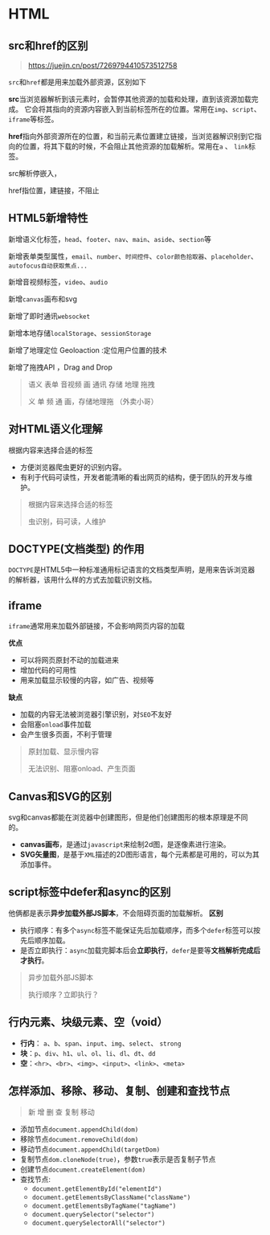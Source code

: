 # HTML

## src和href的区别

> https://juejin.cn/post/7269794410573512758

`src`和`href`都是用来加载外部资源，区别如下

**src**当浏览器解析到该元素时，会暂停其他资源的加载和处理，直到该资源加载完成。 它会将其指向的资源内容嵌入到当前标签所在的位置。常用在`img`、`script`、`iframe`等标签。

**href**指向外部资源所在的位置，和当前元素位置建立链接，当浏览器解识别到它指向的位置，将其下载的时候，不会阻止其他资源的加载解析。常用在`a` 、 `link`标签。



src解析停嵌入，

href指位置，建链接，不阻止

## HTML5新增特性

新增语义化标签，`head`、`footer`、`nav`、`main`、```aside```、`section`等

新增表单类型属性，`email`、`number`、`时间控件`、`color颜色拾取器`、`placeholder`、`autofocus自动获取焦点...`

新增音视频标签，`video`、`audio`

新增`canvas`画布和svg

新增了即时通讯`websocket`

新增本地存储`localStorage`、`sessionStorage`

新增了地理定位 Geoloaction :定位用户位置的技术

新增了拖拽API ，Drag and Drop



> 语义 表单 音视频  画 通讯 存储 地理 拖拽
>
>  义 单 频 通 画，存储地理拖 （外卖小哥）

## 对HTML语义化理解

根据内容来选择合适的标签

- 方便浏览器爬虫更好的识别内容。
- 有利于代码可读性，开发者能清晰的看出网页的结构，便于团队的开发与维护。

> 根据内容来选择合适的标签
>
> 虫识别，码可读，人维护

## DOCTYPE(⽂档类型) 的作⽤

`DOCTYPE`是HTML5中一种标准通用标记语言的文档类型声明，是用来告诉浏览器的解析器，该用什么样的方式去加载识别文档。

## iframe

`iframe`通常用来加载外部链接，不会影响网页内容的加载

**优点**

- 可以将网页原封不动的加载进来
- 增加代码的可用性
- 用来加载显示较慢的内容，如广告、视频等

**缺点**

- 加载的内容无法被浏览器引擎识别，对`SEO`不友好
- 会阻塞`onload`事件加载
- 会产生很多页面，不利于管理

> 原封加载、显示慢内容
>
> 无法识别、阻塞onload、产生页面

## Canvas和SVG的区别

svg和canvas都能在浏览器中创建图形，但是他们创建图形的根本原理是不同的。

- **canvas画布**，是通过`javascript`来绘制2d图，是逐像素进行渲染。
- **SVG矢量图**，是基于`XML`描述的2D图形语言，每个元素都是可用的，可以为其添加事件。

## script标签中defer和async的区别

他俩都是表示**异步加载外部JS脚本**，不会阻碍页面的加载解析。 **区别**

- 执行顺序：有多个`async`标签不能保证先后加载顺序，而多个`defer`标签可以按先后顺序加载。
- 是否立即执行：`async`加载完脚本后会**立即执行**，`defer`是要等**文档解析完成后才执行**。

> 异步加载外部JS脚本
>
> 执行顺序？立即执行？

## 行内元素、块级元素、空（void）

- **行内**： `a`、`b`、`span`、`input`、`img`、`select`、 `strong`
- **块**：`p`、`div`、`h1`、`ul`、`ol`、`li`、`dl`、`dt`、`dd`
- **空**：`<hr>`、`<br>`、`<img>`、`<input>`、`<link>`、`<meta>`

## 怎样添加、移除、移动、复制、创建和查找节点

> 新 增 删  查 复制 移动

- 添加节点`document.appendChild(dom)`
- 移除节点`document.removeChild(dom)`
- 移动节点`document.appendChild(targetDom)`
- 复制节点`dom.cloneNode(true)`，参数`true`表示是否复制子节点
- 创建节点`document.createElement(dom)`
- 查找节点:
  - `document.getElementById("elementId")`
  - `document.getElementsByClassName("className")`
  - `document.getElementsByTagName("tagName")`
  - `document.querySelector("selector")`
  - `document.querySelectorAll("selector")`

